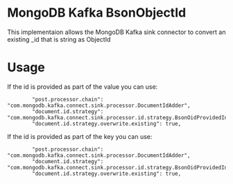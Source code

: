 # MongoDB Kafka BsonObjectId

This implementaion allows the MongoDB Kafka sink connector to convert an existing _id that is string as ObjectId

# Usage

If the id is provided as part of the value you can use:
```
		"post.processor.chain": "com.mongodb.kafka.connect.sink.processor.DocumentIdAdder",
		"document.id.strategy": "com.mongodb.kafka.connect.sink.processor.id.strategy.BsonOidProvidedInValueStrategy",
		"document.id.strategy.overwrite.existing": true,
```

If the id is provided as part of the key you can use:
```
		"post.processor.chain": "com.mongodb.kafka.connect.sink.processor.DocumentIdAdder",
		"document.id.strategy": "com.mongodb.kafka.connect.sink.processor.id.strategy.BsonOidProvidedInKeyStrategy",
		"document.id.strategy.overwrite.existing": true,
```

